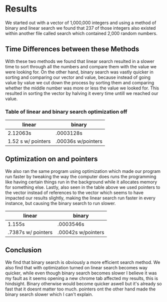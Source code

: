 # Results

We started out with a vector of 1,000,000 integers and using a method of binary and linear search we found that 237 of those integers also existed within another file called search which contained 2,000 random numbers.

## Time Differences between these Methods

With these two methods we found that linear search resulted in a slower time to sort through all the numbers and compare them with the value we were looking for. On the other hand, binary search was vastly quicker in sorting and comparing our vector and value, because instead of going value by value we cut down the process by sorting them and comparing whether the middle number was more or less the value we looked for. This resulted in sorting the vector by halving it every time untill we reached our value.

### Table of linear and binary search optimization off

| linear   |  binary   |
| ------   | --------  |
|2.12063s |.0003128s  |
|1.52 s w/ pointers |.00036s w/pointers|

## Optimization on and pointers

We also ran the same program using optimization which made our program run faster by tweaking the way the computer does runs the programming like having certain things run in the background while it allocates memory for something else. Lastly, also seen in the table above we used pointers to the vector instead of references to the vector which seems to have impacted our results slightly, making the linear search run faster in every instance, but causing the binary search to run slower.

| linear   |  binary   |
| ------   | --------  |
|1.155s    |.0003546s  |
|.7387s w/ pointers |.00042s w/pointers|

## Conclusion

We find that binary search is obviously a more efficient search method. We also find that with optimization turned on linear search becomes way quicker, while even though binary search becomes slower I believe it was my fault as it seems opening a new chrome tab affected my results, this is hindsight. Binary otherwise would become quicker aswell but it's already so fast that it doesnt matter too much. pointers ont the other hand made the binary search slower which I can't explain.

